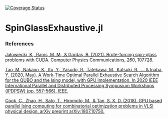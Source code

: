 [![Coverage Status](https://coveralls.io/repos/github/iitis/SpinGlassExhaustive.jl/badge.svg?branch=master)](https://coveralls.io/github/iitis/SpinGlassExhaustive.jl?branch=master)

# SpinGlassExhaustive.jl

### References
[Jałowiecki, K., Rams, M. M., & Gardas, B. (2021). Brute-forcing spin-glass problems with CUDA. Computer Physics Communications, 260, 107728.](https://arxiv.org/pdf/1904.03621.pdf)

[Tao, M., Nakano, K., Ito, Y., Yasudo, R., Tatekawa, M., Katsuki, R., ... & Inaba, Y. (2020, May). A Work-Time Optimal Parallel Exhaustive Search Algorithm for the QUBO and the Ising model, with GPU implementation. In 2020 IEEE International Parallel and Distributed Processing Symposium Workshops (IPDPSW) (pp. 557-566). IEEE.](https://sci-hub.se/10.1109/ipdpsw50202.2020.00098)

[Cook, C., Zhao, H., Sato, T., Hiromoto, M., & Tan, S. X. D. (2018). GPU based parallel Ising computing for combinatorial optimization problems in VLSI physical design. arXiv preprint arXiv:1807.10750.](https://arxiv.org/pdf/1807.10750.pdf)
